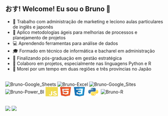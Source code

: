 ## おす! Welcome! Eu sou o Bruno 👋

- 👷 Trabalho com administração de marketing e leciono aulas particulares de inglês e japonês
- 💨 Aplico metodologias ágeis para melhorias de processos e planejamento de projetos
- 💻 Aprendendo ferramentas para análise de dados 
- 🎓 Formado em técnico de informática e bacharel em administração
- 📖 Finalizando pós-graduação em gestão estratégica
- 🐍 Colaboro em projetos, especialmente nas linguagens Python e R
- 🏯 Morei por um tempo em duas regiões e três províncias no Japão

<div style="display: inline_block"><br>
  
  <img align="center" alt="Bruno-Google_Sheets" height="37" width="32" src="https://upload.wikimedia.org/wikipedia/commons/thumb/a/ae/Google_Sheets_2020_Logo.svg/1489px-Google_Sheets_2020_Logo.svg.png">
  
 <img align="center" alt="Bruno-Excel" height="32" width="32" src="https://upload.wikimedia.org/wikipedia/commons/thumb/3/34/Microsoft_Office_Excel_%282019%E2%80%93present%29.svg/1200px-Microsoft_Office_Excel_%282019%E2%80%93present%29.svg.png">

 <img align="center" alt="Bruno-Google_Sites" height="37" width="32" src="https://upload.wikimedia.org/wikipedia/commons/thumb/1/1a/Google_Sites_2020_Logo.svg/1200px-Google_Sites_2020_Logo.svg.png">

  <img align="center" alt="Bruno-Power_BI" height="32" width="32" src="https://upload.wikimedia.org/wikipedia/commons/thumb/c/cf/New_Power_BI_Logo.svg/2048px-New_Power_BI_Logo.svg.png">
 
  <img align="center" alt="Bruno-Js" height="30" width="40" src="https://raw.githubusercontent.com/devicons/devicon/master/icons/javascript/javascript-plain.svg">
  <img align="center" alt="Bruno-HTML" height="30" width="40" src="https://raw.githubusercontent.com/devicons/devicon/master/icons/html5/html5-original.svg">
  <img align="center" alt="Bruno-CSS" height="30" width="40" src="https://raw.githubusercontent.com/devicons/devicon/master/icons/css3/css3-original.svg">
  <img align="center" alt="Bruno-Python" height="30" width="40" src="https://raw.githubusercontent.com/devicons/devicon/master/icons/python/python-original.svg">
  <img align="center" alt="Bruno-R" height="30" width="40" src="https://upload.wikimedia.org/wikipedia/commons/thumb/1/1b/R_logo.svg/1200px-R_logo.svg.png">
</div>
  
  ##
 
<div> 
 
  <a href="https://www.instagram.com/orientadorbrunoinoue/" target="_blank"><img src="https://img.shields.io/badge/-Instagram-%23E4405F?style=for-the-badge&logo=instagram&logoColor=white" target="_blank"></a>
  <a href="https://www.linkedin.com/in/bruno-inoue-festa-5b5613198" target="_blank"><img src="https://img.shields.io/badge/-LinkedIn-%230077B5?style=for-the-badge&logo=linkedin&logoColor=white" target="_blank"></a> 
  
</div>
